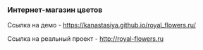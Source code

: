 ### Интернет-магазин цветов

Ссылка на демо - https://kanastasiya.github.io/royal_flowers.ru/

Ссылка на реальный проект - http://royal-flowers.ru
